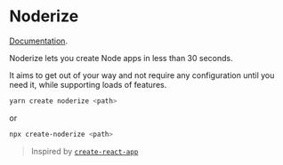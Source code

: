# Noderize

[Documentation](https://noderize.js.org).

Noderize lets you create Node apps in less than 30 seconds.

It aims to get out of your way and not require any configuration until you need it, while supporting loads of features.

```bash
yarn create noderize <path>
```

or

```bash
npx create-noderize <path>
```

> Inspired by [`create-react-app`](https://github.com/facebook/create-react-app)
